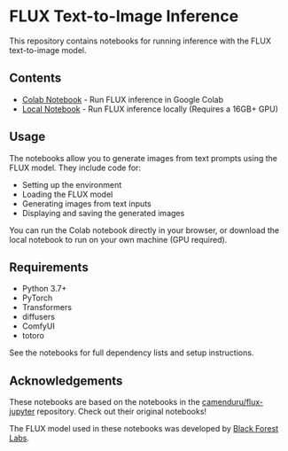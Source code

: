 # FLUX Text-to-Image Inference

This repository contains notebooks for running inference with the FLUX text-to-image model.

## Contents

- [Colab Notebook](https://colab.research.google.com/drive/1lkPxDhOenQPfgoPDum6WLeq0qLyO3Gby) - Run FLUX inference in Google Colab
- [Local Notebook](https://github.com/AkulDatta/FLUX-Inference-fp8/blob/main/FluxInference.ipynb) - Run FLUX inference locally (Requires a 16GB+ GPU)

## Usage

The notebooks allow you to generate images from text prompts using the FLUX model. They include code for:

- Setting up the environment
- Loading the FLUX model
- Generating images from text inputs
- Displaying and saving the generated images

You can run the Colab notebook directly in your browser, or download the local notebook to run on your own machine (GPU required).

## Requirements

- Python 3.7+
- PyTorch
- Transformers
- diffusers
- ComfyUI
- totoro

See the notebooks for full dependency lists and setup instructions.

## Acknowledgements

These notebooks are based on the notebooks in the [camenduru/flux-jupyter](https://github.com/camenduru/flux-jupyter) repository. Check out their original notebooks!

The FLUX model used in these notebooks was developed by [Black Forest Labs](https://blackforestlabs.ai/).
